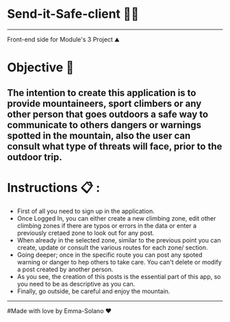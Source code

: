 # Send-it-Safe-client 🧗‍♂️ 
---
Front-end side for Module's 3 Project ⛰️
# Objective 🎯
The intention to create this application is to provide mountaineers, sport climbers or any other person that goes outdoors a safe way to communicate to others dangers or warnings spotted in the mountain, also the user can consult what type of threats will face, prior to the outdoor trip.
---
# Instructions 📋 :
- First of all you need to sign up in the application.
- Once Logged In, you can either create a new climbing zone, edit other climbing zones if there are typos or errors in the data or enter a previously cretaed zone to look out for any post.
- When already in the selected zone, similar to the previous point you can create, update or consult the various routes for each zone/ section.
- Going deeper; once in the specific route you can post any spoted warning or danger to hep others to take care. You can't delete or modify a post created by another person.
- As you see, the creation of this posts is the essential part of this app, so you need to be as descriptive as you can.
- Finally, go outside, be careful and enjoy the mountain.
---
#Made with love by Emma-Solano ❤️ 
